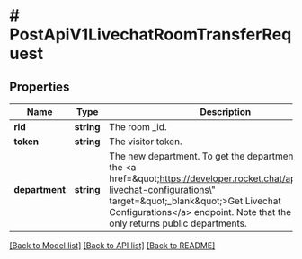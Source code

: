 # # PostApiV1LivechatRoomTransferRequest

## Properties

Name | Type | Description | Notes
------------ | ------------- | ------------- | -------------
**rid** | **string** | The room _id. |
**token** | **string** | The visitor token. |
**department** | **string** | The new department. To get the department ID, call the &lt;a href&#x3D;\&quot;https://developer.rocket.chat/apidocs/get-livechat-configurations\&quot; target&#x3D;\&quot;_blank\&quot;&gt;Get Livechat Configurations&lt;/a&gt; endpoint. Note that the endpoint only returns public departments. |

[[Back to Model list]](../../README.md#models) [[Back to API list]](../../README.md#endpoints) [[Back to README]](../../README.md)
